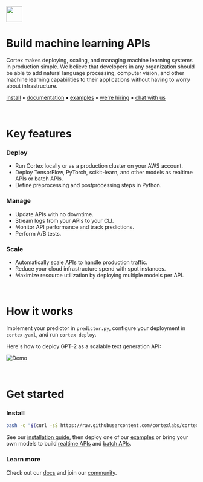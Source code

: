 <!-- Delete on release branches -->
<img src='https://s3-us-west-2.amazonaws.com/cortex-public/logo.png' height='42'>

<br>

# Build machine learning APIs

Cortex makes deploying, scaling, and managing machine learning systems in production simple. We believe that developers in any organization should be able to add natural language processing, computer vision, and other machine learning capabilities to their applications without having to worry about infrastructure.

<!-- Delete on release branches -->
<!-- CORTEX_VERSION_README_MINOR -->
[install](https://docs.cortex.dev/install) • [documentation](https://docs.cortex.dev) • [examples](https://github.com/cortexlabs/cortex/tree/0.18/examples) • [we're hiring](https://angel.co/cortex-labs-inc/jobs) • [chat with us](https://gitter.im/cortexlabs/cortex)

<br>

# Key features

### Deploy

* Run Cortex locally or as a production cluster on your AWS account.
* Deploy TensorFlow, PyTorch, scikit-learn, and other models as realtime APIs or batch APIs.
* Define preprocessing and postprocessing steps in Python.

### Manage

* Update APIs with no downtime.
* Stream logs from your APIs to your CLI.
* Monitor API performance and track predictions.
* Perform A/B tests.

### Scale

* Automatically scale APIs to handle production traffic.
* Reduce your cloud infrastructure spend with spot instances.
* Maximize resource utilization by deploying multiple models per API.

<br>

# How it works

Implement your predictor in `predictor.py`, configure your deployment in `cortex.yaml`, and run `cortex deploy`.

Here's how to deploy GPT-2 as a scalable text generation API:

![Demo](https://d1zqebknpdh033.cloudfront.net/demo/gif/v0.18.gif)

<br>

# Get started

### Install

<!-- CORTEX_VERSION_README_MINOR -->
```bash
bash -c "$(curl -sS https://raw.githubusercontent.com/cortexlabs/cortex/0.18/get-cli.sh)"
```

<!-- CORTEX_VERSION_README_MINOR -->
See our [installation guide](https://docs.cortex.dev/install), then deploy one of our [examples](https://github.com/cortexlabs/cortex/tree/0.18/examples) or bring your own models to build [realtime APIs](https://docs.cortex.dev/deployments/realtime-api) and [batch APIs](https://docs.cortex.dev/deployments/batch-api).

### Learn more

Check out our [docs](https://docs.cortex.dev) and join our [community](https://gitter.im/cortexlabs/cortex).
